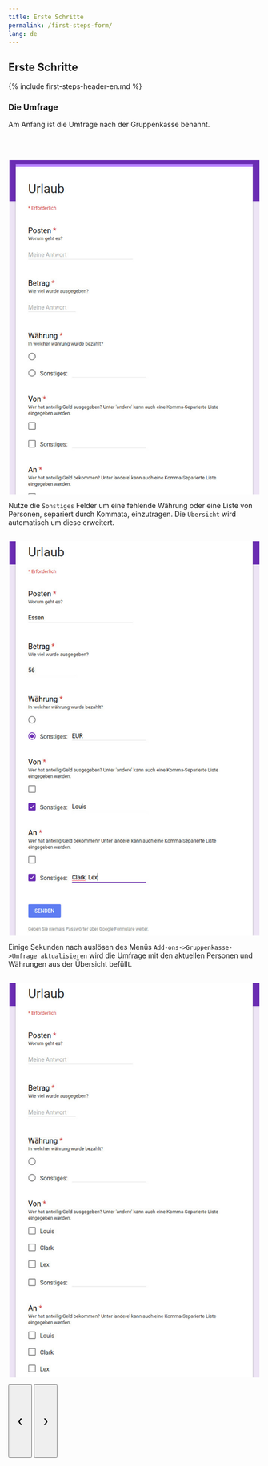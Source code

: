 ```yaml
---
title: Erste Schritte
permalink: /first-steps-form/
lang: de
---
```

## Erste Schritte

{% include first-steps-header-en.md %}
### Die Umfrage

<div class="w3-content w3-display-container" style="height:900px">

<div class="w3-display-container mySlides">
  <div class="w3-container" style="height:80px">
  <p>Am Anfang ist die Umfrage nach der Gruppenkasse benannt.</p>
  </div>
  <div class="w3-container">
  <img src="/assets/images/de/form_init.jpg" style="display:block;margin:auto;width:500px">
  </div>
</div>

<div class="w3-display-container mySlides">
  <div class="w3-container" style="height:80px">
  <p>Nutze die <code class="highlighter-rouge">Sonstiges</code> Felder um eine fehlende Währung oder eine Liste von Personen, separiert durch Kommata, einzutragen. Die <code class="highlighter-rouge">Übersicht</code> wird automatisch um diese erweitert.</p>
  </div>
  <div class="w3-container">
  <img src="/assets/images/de/form_filled.jpg" style="display:block;margin:auto;width:500px">
  </div>
</div>

<div class="w3-display-container mySlides">
  <div class="w3-container" style="height:80px">
  <p>Einige Sekunden nach auslösen des Menüs <code class="highlighter-rouge">Add-ons->Gruppenkasse->Umfrage aktualisieren</code> wird die Umfrage mit den aktuellen Personen und Währungen aus der Übersicht befüllt.</p>
  </div>
  <div class="w3-container">
  <img src="/assets/images/de/form_updated.jpg" style="display:block;margin:auto;width:500px">
  </div>
</div>

<button class="w3-button w3-display-left w3-transparent" onclick="plusDivs(-1)" style="padding: 64px 16px;">&#10094;</button>
<button class="w3-button w3-display-right w3-transparent" onclick="plusDivs(1)" style="padding: 64px 16px;">&#10095;</button>

</div>



